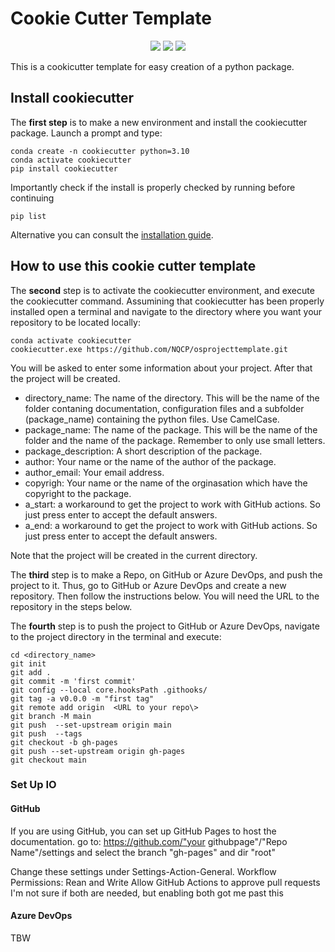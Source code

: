 # Cookie Cutter Template
<p align="center">
  <img src="https://img.shields.io/static/v1?style=for-the-badge&label=code-status&message=Good&color=green"/>
  <img src="https://img.shields.io/static/v1?style=for-the-badge&label=initial-commit&message=RasmusBC59&color=inactive"/>
    <img src="https://img.shields.io/static/v1?style=for-the-badge&label=maintainer&message=NQCP&color=inactive"/>
</p>

This is a cookicutter template for easy creation of a python package.

## Install cookiecutter

The **first step** is to make a new environment and install the cookiecutter package.
Launch a prompt and type:

```console
conda create -n cookiecutter python=3.10
conda activate cookiecutter
pip install cookiecutter
```

Importantly check if the install is properly checked by running before continuing
```console
pip list
```

Alternative you can consult the [installation guide](https://cookiecutter.readthedocs.io/en/stable/installation.html).

## How to use this  cookie cutter template

The **second** step is to activate the cookiecutter environment, and execute the cookiecutter command. Assumining that cookiecutter has been properly installed open a terminal and navigate to the directory where you want your repository to be located locally: 

```console
conda activate cookiecutter
cookiecutter.exe https://github.com/NQCP/osprojecttemplate.git
```

You will be asked to enter some information about your project. After that the project will be created.

- directory_name: The name of the directory. This will be the name of the folder contaning documentation, configuration files and a subfolder (package_name) containing the python files. Use CamelCase.
- package_name: The name of the package. This will be the name of the folder and the name of the package. Remember to only use small letters.
- package_description: A short description of the package.
- author: Your name or the name of the author of the package.
- author_email: Your email address.
- copyrigh: Your name or the name of the orginasation which have the copyright to the package.
- a_start: a workaround to get the project to work with GitHub actions. So just press enter to accept the default answers.
- a_end: a workaround to get the project to work with GitHub actions. So just press enter to accept the default answers.

Note that the project will be created in the current directory.

The **third** step is to make a Repo, on GitHub or Azure DevOps, and push the project to it. Thus, go to GitHub or Azure DevOps and create a new repository. Then follow the instructions below. You will need the URL to the repository in the steps below. 

The **fourth** step is to push the project to GitHub or Azure DevOps, navigate to the project directory in the terminal and execute:

```console
cd <directory_name>
git init
git add .
git commit -m 'first commit'
git config --local core.hooksPath .githooks/
git tag -a v0.0.0 -m "first tag"
git remote add origin  <URL to your repo\>
git branch -M main
git push  --set-upstream origin main
git push  --tags
git checkout -b gh-pages
git push --set-upstream origin gh-pages
git checkout main
```

### Set Up IO
#### GitHub
If you are using GitHub, you can set up GitHub Pages to host the documentation.
go to: 
https://github.com/"your githubpage"/"Repo Name"/settings
and select the branch "gh-pages" and dir "root" 

Change these settings under Settings-Action-General. 
Workflow Permissions: Rean and Write
Allow GitHub Actions to approve pull requests
I'm not sure if both are needed, but enabling both got me past this

#### Azure DevOps
TBW
